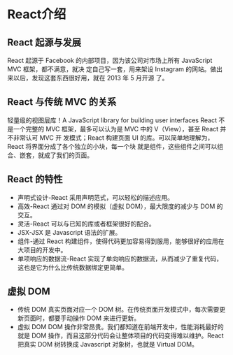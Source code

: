 # React介绍

## React 起源与发展[​](https://renhongl.github.io/site/docs/react/#react-%E8%B5%B7%E6%BA%90%E4%B8%8E%E5%8F%91%E5%B1%95 "Direct link to heading")

React 起源于 Facebook 的内部项目，因为该公司对市场上所有 JavaScript MVC 框架，都不满意，就决 定自己写一套，用来架设 Instagram 的网站。做出来以后，发现这套东西很好用，就在 2013 年 5 月开源 了。

## React 与传统 MVC 的关系[​](https://renhongl.github.io/site/docs/react/#react-%E4%B8%8E%E4%BC%A0%E7%BB%9F-mvc-%E7%9A%84%E5%85%B3%E7%B3%BB "Direct link to heading")

轻量级的视图层库！A JavaScript library for building user interfaces React 不是一个完整的 MVC 框架，最多可以认为是 MVC 中的 V（View），甚至 React 并不非常认可 MVC 开 发模式；React 构建页面 UI 的库。可以简单地理解为，React 将界面分成了各个独立的小块，每一个块 就是组件，这些组件之间可以组合、嵌套，就成了我们的页面。

## React 的特性[​](https://renhongl.github.io/site/docs/react/#react-%E7%9A%84%E7%89%B9%E6%80%A7 "Direct link to heading")

- 声明式设计-React 采用声明范式，可以轻松的描述应用。
- 高效-React 通过对 DOM 的模拟（虚拟 DOM），最大限度的减少与 DOM 的交互。
- 灵活-React 可以与已知的库或者框架很好的配合。
- JSX-JSX 是 Javascript 语法的扩展。
- 组件-通过 React 构建组件，使得代码更加容易得到服用，能够很好的应用在大项目的开发中。
- 单项响应的数据流-React 实现了单向响应的数据流，从而减少了重复代码，这也是它为什么比传统数据绑定更简单。

## 虚拟 DOM[​](https://renhongl.github.io/site/docs/react/#%E8%99%9A%E6%8B%9F-dom "Direct link to heading")

- 传统 DOM 真实页面对应一个 DOM 树。在传统页面开发模式中，每次需要更新页面时，都要手动操作 DOM 来进行更新。
- 虚拟 DOM DOM 操作非常昂贵。我们都知道在前端开发中，性能消耗最好的就是 DOM 操作，而且这部分代码会让整体项目的代码变得难以维护。React 把真实 DOM 树转换成 Javascript 对象树，也就是 Virtual DOM。
